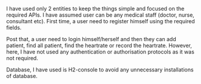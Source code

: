 I have used only 2 entities to keep the things simple and focused on the required APIs. I have assumed user can be any medical staff (doctor, nurse, consultant etc). First time, a user need to register himself using the required fields. 

Post that, a user need to login himself/herself and then they can add patient, find all patient, find the heartrate or record the heartrate. However, here, I have not used any authentication or authorisation protocols as it was not required.

Database, I have used is H2-console to avoid any unnecessary installations of database.
